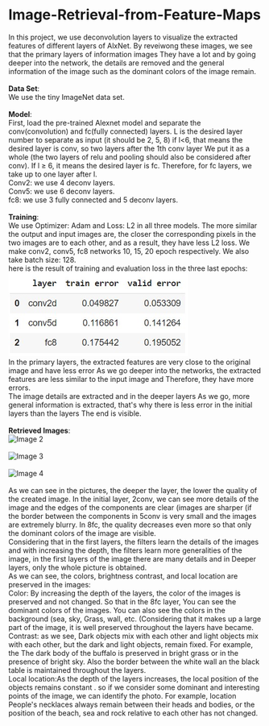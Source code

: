 # Image-Retrieval-from-Feature-Maps
In this project, we use deconvolution layers to visualize the extracted features of different layers of AlxNet. By reveiwong these images, we see that the primary layers of information images
They have a lot and by going deeper into the network, the details are removed and the general information of the image such as the dominant colors of the image
 remain.
<br>
<br>
__Data Set__:
<br>
We use the tiny ImageNet data set.
<br>
<br>
__Model__:
<br>
First, load the pre-trained Alexnet model and separate the conv(convolution) and fc(fully connected) layers. 
L is the desired layer number to separate as input (it should be 2, 5, 8) if l<6, that means the desired layer is conv, so two layers after the 1th conv layer 
We put it as a whole (the two layers of relu and pooling should also be considered after conv). If l ≥ 6, it means the desired layer is fc. Therefore, for fc layers, we take up to one layer after l.
<br>
Conv2: we use 4 deconv layers.
<br>
Conv5: we use 6 deconv layers.
<br>
fc8: we use 3 fully connected and 5 deconv layers.
<br>
<br>
__Training__:
<br>
We use Optimizer: Adam and Loss: L2 in all three models. The more similar the output and input images are, 
the closer the corresponding pixels in the two images are to each other, and as a result, they have less L2 loss.
We make conv2, conv5, fc8 networks 10, 15, 20 epoch respectively. We also take batch size: 128.
<br>
here is the result of training and evaluation loss in the three last epochs:
<br>
![Image 1](pictures/three_last_epoch_error.jpg)
<br>
In the primary layers, the extracted features are very close to the original image and have less error
As we go deeper into the networks, the extracted features are less similar to the input image and
Therefore, they have more errors.
<br>
The image details are extracted and in the deeper layers
As we go, more general information is extracted, that's why there is less error in the initial layers than the layers
The end is visible.
<br>
<br>
__Retrieved Images__:
<br>
![Image 2](pictures/retrived_train.jpg.jpg)
<br>
<br>
![Image 3](pictures/retrived_eval.jpg.jpg)
<br>
<br>
![Image 4](pictures/retrived_test.jpg.jpg)
<br>
<br>
As we can see in the pictures, the deeper the layer, the lower the quality of the created image.
In the initial layer, 2conv, we can see more details of the image and the edges of the components are clear (images
are sharper (if the border between the components in 5conv is very small and the images are extremely blurry.
In 8fc, the quality decreases even more so that only the dominant colors of the image are visible. 
<br>
Considering that in the first layers, the filters learn the details of the images and with
increasing the depth, the filters learn more generalities of the image, in the first layers of the image there are many details and in
Deeper layers, only the whole picture is obtained. 
<br>
As we can see, the colors, brightness contrast, and local location are preserved in the images:
<br>
Color: By increasing the depth of the layers, the color of the images is  preserved and not changed. So that in the 8fc layer,
You can see the dominant colors of the images. You can also see the colors in the background (sea, sky,
Grass, wall, etc. (Considering that it makes up a large part of the image, it is well preserved throughout the layers
have became.
<br>
Contrast: as we see, Dark objects mix with each other and light objects mix with each other, but the dark and light objects, remain fixed. For example, the
The dark body of the buffalo is preserved in bright grass or in the presence of bright sky. Also the border between the white wall an the black table is maintained throughout the layers.
<br>
Local location:As the depth of the layers increases, the local position of the objects remains constant . so if we consider some dominant and interesting points of the image, we can identify the photo. For example, location
People's necklaces always remain between their heads and bodies, or the position of the beach, sea and rock relative to each other has not changed.
